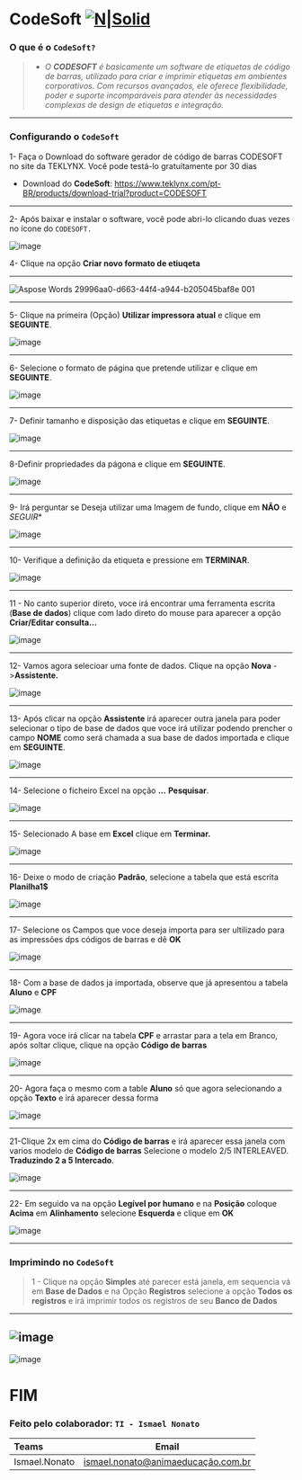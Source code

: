 
#           							**CodeSoft**  [![N|Solid](https://www.dcvelocity.com/ext/resources/images/industry_pressroom/uploaded/archives/t/te/teklynx-codesoft-logo.jpg?t=1582260646&width=128)](https://www.teklynx.com/pt-BR/products/label-design-solutions/codesoft)
### O que é o ```CodeSoft?```
>* *O **CODESOFT** é basicamente um software de etiquetas de código de barras, utilizado para criar e imprimir etiquetas em ambientes corporativos. Com recursos avançados, ele oferece flexibilidade, poder e suporte incomparáveis para atender às necessidades complexas de design de etiquetas e integração.*


---------------


### Configurando o ```CodeSoft```

1- Faça o Download do software gerador de código de barras CODESOFT no site da TEKLYNX. Você pode testá-lo gratuitamente por 30 dias 

* Download do **CodeSoft**:  https://www.teklynx.com/pt-BR/products/download-trial?product=CODESOFT

---------------
2- Após baixar e instalar o software, você pode abri-lo clicando duas vezes no ícone do ```CODESOFT.```

![image](https://user-images.githubusercontent.com/33797417/227360643-44b3a30f-329f-44be-8491-281ee9ed385b.png)


4- Clique na opção **Criar novo formato de etiuqeta** 

--------------------



![Aspose Words 29996aa0-d663-44f4-a944-b205045baf8e 001](https://user-images.githubusercontent.com/33797417/227319960-460e32b4-2310-4f8d-b33f-1726f0475fcb.png)

--------------------

5- Clique na primeira (Opção) **Utilizar impressora atual** e clique em **SEGUINTE**.



![image](https://user-images.githubusercontent.com/33797417/227359929-dca4946a-4e52-4e82-9d69-5fa7a01d888a.png)

--------------------

6- Selecione o formato de página que pretende utilizar e clique em **SEGUINTE**.


![image](https://user-images.githubusercontent.com/33797417/227372145-4c5e5f58-610d-4221-9c51-0a7b2a41b0e5.png)

--------------------
7- Definir tamanho e disposição das etiquetas e clique em **SEGUINTE**.

![image](https://user-images.githubusercontent.com/33797417/227373467-a44f4608-cf8f-4ec6-901f-c4714b565b8f.png)

--------------------

8-Definir propriedades da págona e clique em **SEGUINTE**.

![image](https://user-images.githubusercontent.com/33797417/227373311-e0aeb0b6-4e21-44ab-b671-f2894f420189.png)

--------------------

9- Irá perguntar se Deseja utilizar uma Imagem de fundo, clique em **NÃO** e *SEGUIR**

![image](https://user-images.githubusercontent.com/33797417/227374022-8eae2efa-1ede-4add-8cbc-cb8f74faf31a.png)

--------------------

10- Verifique a definição da etiqueta e pressione em **TERMINAR**.

![image](https://user-images.githubusercontent.com/33797417/227374986-c2e442fe-0f79-49b6-bc74-e80fc7b93d0d.png)

--------------------

11 - No canto superior direto, voce irá encontrar uma ferramenta escrita (**Base de dados**) clique com lado direto do mouse para aparecer a opção **Criar/Editar consulta...**


![image](https://user-images.githubusercontent.com/33797417/227401139-da7e58fe-6c67-44af-a0d0-aa6a9aee7e43.png)

--------------------

12- Vamos agora selecioar uma fonte de dados. Clique na opção **Nova** ->**Assistente.**


![image](https://user-images.githubusercontent.com/33797417/227403559-ba1907a9-7c8e-40eb-9140-70db59ba755d.png)

--------------------


13- Após clicar na opção **Assistente** irá aparecer outra janela para poder selecionar o tipo de base de dados que voce irá utilizar
podendo prencher o campo **NOME** como será chamada a sua base de dados importada e clique em **SEGUINTE**.

![image](https://user-images.githubusercontent.com/33797417/227404224-f431fe30-b018-4556-ab52-12d4c7fe16c8.png)

--------------------


14- Selecione o ficheiro Excel na opção **...** **Pesquisar**.


![image](https://user-images.githubusercontent.com/33797417/227404941-b167387a-aa8f-4343-98ca-b98ed4746268.png)

--------------------

15- Selecionado A base em **Excel** clique em **Terminar.**


![image](https://user-images.githubusercontent.com/33797417/227405450-8fa35040-d569-46b6-8a9e-6c1f6f42a1b6.png)

--------------------


16- Deixe o modo de criação **Padrão**, selecione a tabela que está escrita **Planilha1$**

![image](https://user-images.githubusercontent.com/33797417/227405831-c005b86a-1df9-47ce-bd34-fb6078624993.png)

--------------------


17- Selecione os Campos que voce deseja importa para ser ultilizado para as impressões dps códigos de barras e dê **OK**


![image](https://user-images.githubusercontent.com/33797417/227406289-e5c3f8e7-c723-49a5-8c97-d6c999c02764.png)


--------------------


18- Com a base de dados ja importada, observe que já apresentou a tabela **Aluno** e **CPF**

![image](https://user-images.githubusercontent.com/33797417/227407166-35d22727-3322-4d73-9bfd-912b131453ce.png)


--------------------

19- Agora voce irá clicar na tabela **CPF** e arrastar para a tela em Branco, após soltar clique, clique na opção **Código de barras**


![image](https://user-images.githubusercontent.com/33797417/227407940-12e8d62d-5bb5-4248-9d97-d52c0c637826.png)


--------------------

20- Agora faça o mesmo com a table **Aluno** só que agora selecionando a opção **Texto** e irá aparecer dessa forma


![image](https://user-images.githubusercontent.com/33797417/227410072-0f57a451-ec06-4a24-9969-df55b2838222.png)

--------------------

21-Clique 2x em cima do **Código de barras** e irá aparecer essa janela com varios modelo de **Código de barras**
Selecione o modelo 2/5 INTERLEAVED. **Traduzindo 2 a 5 Intercado**.

![image](https://user-images.githubusercontent.com/33797417/227410236-168aaa3f-55bb-450c-b954-47478142d72e.png)

--------------------

22- Em seguido va na opção **Legível por humano** e na **Posição** coloque **Acima** em **Alinhamento** selecione **Esquerda** e clique em **OK**

![image](https://user-images.githubusercontent.com/33797417/227411130-866999bf-7f68-4b5d-98a1-a399d38a4902.png)

--------------------
### Imprimindo no ```CodeSoft```

>1 - Clique na opção **Simples** até parecer está janela, em sequencia vá em **Base de Dados** e na Opção **Registros** selecione a opção **Todos os registros** e irá imprimir todos os registros de seu **Banco de Dados**
-------------------
![image](https://user-images.githubusercontent.com/33797417/227412030-fac6325e-3a80-4f3a-8ff7-0e72b7fd1e26.png)
-------------------
![image](https://user-images.githubusercontent.com/33797417/227412328-4dad384d-f8fb-4c65-9cbe-74d20408ad27.png)


# FIM

### Feito pelo colaborador: ```TI - Ismael Nonato```

Teams| Email 
:--------- | :------: 
Ismael.Nonato |ismael.nonato@animaeducação.com.br | 



